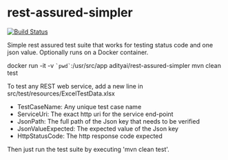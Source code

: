 # rest-assured-simpler
[![Build Status](http://circleci-badges-max.herokuapp.com/img/adityai/rest-assured-simpler?token=c521012b8c872719c418db3077b7763a3f9cc836)](https://circleci.com/gh/adityai/rest-assured-simpler)

Simple rest assured test suite that works for testing status code and one json value. Optionally runs on a Docker container.

docker run -it -v `` `pwd` ``:/usr/src/app adityai/rest-assured-simpler mvn clean test

To test any REST web service, add a new line in src/test/resources/ExcelTestData.xlsx

* TestCaseName: Any unique test case name
* ServiceUri:	The exact http uri for the service end-point
* JsonPath: The full path of the Json key that needs to be verified
* JsonValueExpected: The expected value of the Json key
* HttpStatusCode: The http response code expected

Then just run the test suite by executing 'mvn clean test'.
